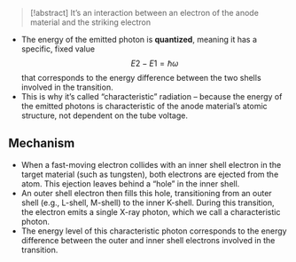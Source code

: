 > [!abstract] 
>  It’s an interaction between an electron of the anode material and the striking electron

- The energy of the emitted photon is **quantized**, meaning it has a specific, fixed value $$E2 - E1 = \hbar \omega$$ that corresponds to the energy difference between the two shells involved in the transition.
- This is why it’s called “characteristic” radiation – because the energy of the emitted photons is characteristic of the anode material’s atomic structure, not dependent on the tube voltage.
## Mechanism
- When a fast-moving electron collides with an inner shell electron in the target material (such as tungsten), both electrons are ejected from the atom. This ejection leaves behind a “hole” in the inner shell.
- An outer shell electron then fills this hole, transitioning from an outer shell (e.g., L-shell, M-shell) to the inner K-shell. During this transition, the electron emits a single X-ray photon, which we call a characteristic photon.
- The energy level of this characteristic photon corresponds to the energy difference between the outer and inner shell electrons involved in the transition.

